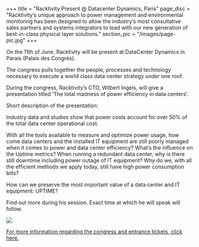 +++
title = "Racktivity Present @ Datacenter Dynamics, Paris"
page_disc = "Racktivity’s unique approach to power management and environmental monitoring has been designed to allow the industry’s most consultative sales partners and systems integrators to lead with our new generation of best-in-class physical layer solutions."
section_pic = "/images/page-pic.jpg"
+++


On the 11th of June, Racktivity will be present at DataCenter Dynamics in Parais (Palais des Congrès).

The congress pulls together the people, processes and technology necessary to execute a world class data center strategy under one roof.

During the congress, Racktivity’s CTO, Wilbert Ingels, will give a presentation titled ‘The total madness of power efficiency in data centers’.

Short description of the presentation:

Industry data and studies show that power costs account for over 50% of the total data center operational cost.

With all the tools available to measure and optimize power usage, how come data centers and the installed IT equipment are still poorly managed when it comes to power and data center efficiency? What’s the influence on the Uptime metrics? When running a redundant data center, why is there still downtime including power outage of IT equipment? Why do we, with all the efficient methods we apply today, still have high power consumption bills?

How can we preserve the most important value of a data center and IT equipment: UPTIME?

Find out more during his session.  Exact time at which he will speak will follow.

![](/images/dcd-paris.png)

[For more information regarding the congress and entrance tickets, click here.](http://www.datacenterdynamics.com/fr/conferences/2013/paris-2013)